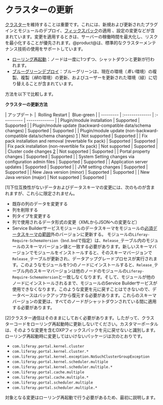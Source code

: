 # クラスターの更新[](id=updating-a-cluster)

[クラスター](/discover/deployment/-/knowledge_base/7-1/liferay-clustering)を維持することは重要です。これには、新規および更新されたプラグインとモジュールのデプロイ、[フィックスパック](/discover/deployment/-/knowledge_base/7-1/maintaining-liferay)の適用 、設定の変更などが含まれています。変更を適用するときは、サーバーの稼働時間を最大化し、リスクを最小化することが優先されます。@product@は、標準的なクラスターメンテナンス技術の使用をサポートしています。

- [ローリング再起動](/discover/deployment/-/knowledge_base/7-1/using-rolling-restarts)：ノードは一度に1つずつ、シャットダウンと更新が行われます。
- [ブルーグリーンデプロイ](/discover/deployment/-/knowledge_base/7-1/other-cluster-update-techniques)：ブルーグリーンは、現在の環境（*青い*環境）の複製、複製（*緑*の環境）の更新、およびユーザーを更新された環境（緑）に切り替えることが含まれています。

方法を以下で比較します。

**クラスターの更新方法**

| アップデート | &nbsp;Rolling Restart | &nbsp;Blue-green |
 |
	--------- | :-------------- | :---------- | -------------- |
| Plugin/module installation | Supported | Supported |
| Plugin/module update (backward-compatible data/schema changes) | Supported | Supported |
| Plugin/module update (non-backward-compatible data/schema changes) [1](#one) | Not supported | Supported |
| Fix pack installation and removal (revertable fix pack) | Supported | Supported |
| Fix pack installation (non-revertible fix pack) | Not supported | Supported |
| Cluster code changes [2](#two) | Not supported | Supported |
| Portal property changes | Supported | Supported |
| System Setting changes via configuration admin files | Supported | Supported |
| Application server updates | Supported | Supported |
| JVM setting changes | Supported | Supported |
| New Java version (minor) | Supported | Supported |
| New Java version (major) | Not supported | Supported |

[<a name="one">1</a>]下位互換性がないデータおよびデータスキーマの変更には、次のものが含まれますが、これらに限定されません。

- 既存の列のデータを変更する
- 列を削除する
- 列タイプを変更する
- 列で使用されるデータ形式の変更（XMLからJSONへの変更など）
- Service Builderサービスモジュールのデータスキーマをモジュールの[必須データスキーマの範囲](/develop/tutorials/-/knowledge_base/7-1/creating-an-upgrade-process-for-your-app#specifying-the-schema-version)外のバージョンに更新する。
モジュールの`Liferay-Require-SchemaVersion`（`bnd.bnd`で指定）は、`Release_`テーブル内のモジュールのスキーマバージョン値と一致する必要があります。新しいスキーマバージョンでモジュールをインストールすると、そのスキーマバージョンで`Release_`テーブルが更新され、データアップグレードプロセスが実行されます。このようなモジュールを1つのノードにインストールすると、`Release_`テーブル内のスキーマバージョンは他のノードのモジュールの`Liferay-Require-SchemaVersion`と一致しなくなります。そして、モジュールが他のノードにインストールされるまで、モジュールのService Builderサービスが使用できなくなります。このような変更を元に戻すことはできないので、データベースはバックアップから復元する必要があります。これらのスキーマバージョンの変更は、すべてのノードがシャットダウンされている間に適用する必要があります。

[<a name="two">2</a>]クラスター通信はそのままにしておく必要があります。したがって、クラスターコードをローリング再起動時に更新しないでください。カスタマーポータルは、そのような変更を含むDXPフィックスパックを元に戻せないと識別します。ローリング再起動時に変更してはいけないパッケージは次のとおりです。

- `com.liferay.portal.kernel.cluster`
- `com.liferay.portal.kernel.cluster.*`
- `com.liferay.portal.kernel.exception.NoSuchClusterGroupException`
- `com.liferay.portal.kernel.scheduler.multiple`
- `com.liferay.portal.kernel.scheduler.multiple.*`
- `com.liferay.portal.cache.multiple`
- `com.liferay.portal.cache.multiple.*`
- `com.liferay.portal.scheduler.multiple`
- `com.liferay.portal.scheduler.multiple.*`

対象となる変更はローリング再起動で行う必要があるため、最初に説明します。
